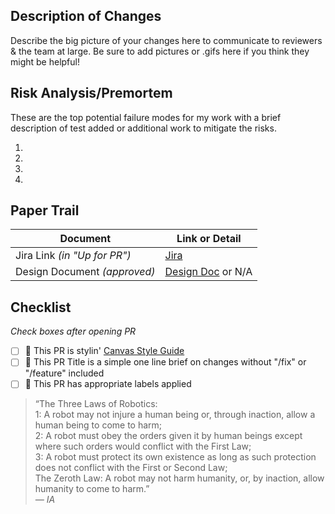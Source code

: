 ## Description of Changes

Describe the big picture of your changes here to communicate to reviewers & the team at large. Be sure to add pictures or .gifs here if you think they might be helpful! 

## Risk Analysis/Premortem

These are the top potential failure modes for my work with a brief description of test added or additional work to mitigate the risks. 

1. 
2.
3.
4.

## Paper Trail

**Document** | **Link or Detail**
------------ | -------------
Jira Link *(in "Up for PR")* | [Jira](Link)
Design Document *(approved)* | [Design Doc](Link) or N/A

## Checklist
*Check boxes after opening PR*

- [ ] :scroll: This PR is stylin' [Canvas Style Guide](https://sites.google.com/a/canvas.technology/engineering/software-development/coding-style)
- [ ] :speech_balloon: This PR Title is a simple one line brief on changes without "/fix" or "/feature" included
- [ ] :flags: This PR has appropriate labels applied
&NewLine;
&NewLine;
&NewLine;
>“The Three Laws of Robotics:  
>1: A robot may not injure a human being or, through inaction, allow a human being to come to harm;  
>2: A robot must obey the orders given it by human beings except where such orders would conflict with the First Law;  
>3: A robot must protect its own existence as long as such protection does not conflict with the First or Second Law;  
>The Zeroth Law: A robot may not harm humanity, or, by inaction, allow humanity to come to harm.”  
*― IA*
